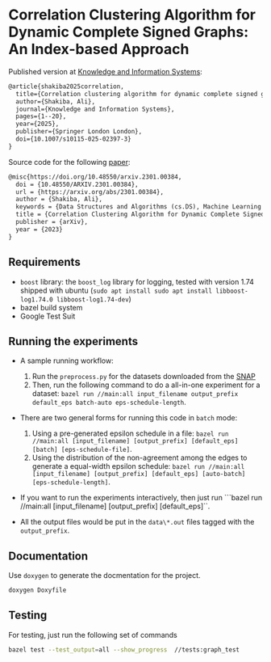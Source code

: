 # Correlation Clustering Algorithm for Dynamic Complete Signed Graphs: An Index-based Approach

Published version at [Knowledge and Information Systems](https://link.springer.com/article/10.1007/s10115-025-02397-3):
```latex
@article{shakiba2025correlation,
  title={Correlation clustering algorithm for dynamic complete signed graphs: an index-based approach},
  author={Shakiba, Ali},
  journal={Knowledge and Information Systems},
  pages={1--20},
  year={2025},
  publisher={Springer London London},
  doi={10.1007/s10115-025-02397-3}
}
```

Source code for the following [paper](https://arxiv.org/abs/2301.00384):
```latex
@misc{https://doi.org/10.48550/arxiv.2301.00384,
  doi = {10.48550/ARXIV.2301.00384},
  url = {https://arxiv.org/abs/2301.00384},
  author = {Shakiba, Ali},
  keywords = {Data Structures and Algorithms (cs.DS), Machine Learning (cs.LG), FOS: Computer and information sciences, FOS: Computer and information sciences},
  title = {Correlation Clustering Algorithm for Dynamic Complete Signed Graphs: An Index-based Approach},
  publisher = {arXiv},
  year = {2023}
}
```

## Requirements
* `boost` library: the `boost_log` library for logging, tested with version 1.74 shipped with ubuntu (`sudo apt install sudo apt install libboost-log1.74.0 libboost-log1.74-dev`)
* bazel build system
* Google Test Suit

## Running the experiments
* A sample running workflow:
    1. Run the `preprocess.py` for the datasets downloaded from the [SNAP](https://snap.stanford.edu/data/)
    1. Then, run the following command to do a all-in-one experiment for a dataset: `bazel run //main:all input_filename output_prefix default_eps batch-auto eps-schedule-length`.

* There are two general forms for running this code in `batch` mode:
    1. Using a pre-generated epsilon schedule in a file: `bazel run //main:all [input_filename] [output_prefix] [default_eps] [batch] [eps-schedule-file]`.
    1. Using the distribution of the non-agreement among the edges to generate a equal-width epsilon schedule: `bazel run //main:all [input_filename] [output_prefix] [default_eps] [auto-batch] [eps-schedule-length]`.

* If you want to run the experiments interactively, then just run ```bazel run //main:all [input_filename] [output_prefix] [default_eps]``.

* All the output files would be put in the `data\*.out` files tagged with the `output_prefix`.


## Documentation
Use `doxygen` to generate the docmentation for the project. 
```sh
doxygen Doxyfile
```
## Testing 
For testing, just run the following set of commands
```sh
bazel test --test_output=all --show_progress  //tests:graph_test
```
